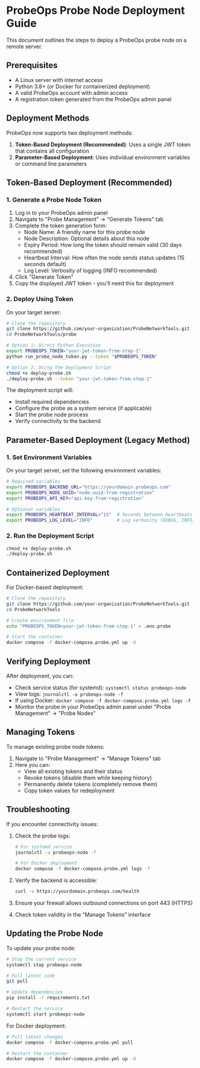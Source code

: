 # ProbeOps Probe Node Deployment Guide

This document outlines the steps to deploy a ProbeOps probe node on a remote server.

## Prerequisites

- A Linux server with internet access
- Python 3.8+ (or Docker for containerized deployment)
- A valid ProbeOps account with admin access
- A registration token generated from the ProbeOps admin panel

## Deployment Methods

ProbeOps now supports two deployment methods:

1. **Token-Based Deployment (Recommended)**: Uses a single JWT token that contains all configuration
2. **Parameter-Based Deployment**: Uses individual environment variables or command line parameters

## Token-Based Deployment (Recommended)

### 1. Generate a Probe Node Token

1. Log in to your ProbeOps admin panel
2. Navigate to "Probe Management" → "Generate Tokens" tab
3. Complete the token generation form:
   - Node Name: A friendly name for this probe node
   - Node Description: Optional details about this node
   - Expiry Period: How long the token should remain valid (30 days recommended)
   - Heartbeat Interval: How often the node sends status updates (15 seconds default)
   - Log Level: Verbosity of logging (INFO recommended)
4. Click "Generate Token"
5. Copy the displayed JWT token - you'll need this for deployment

### 2. Deploy Using Token

On your target server:

```bash
# Clone the repository
git clone https://github.com/your-organization/ProbeNetworkTools.git
cd ProbeNetworkTools/probe

# Option 1: Direct Python Execution
export PROBEOPS_TOKEN="your-jwt-token-from-step-1"
python run_probe_node_token.py --token "$PROBEOPS_TOKEN"

# Option 2: Using the Deployment Script
chmod +x deploy-probe.sh
./deploy-probe.sh --token "your-jwt-token-from-step-1"
```

The deployment script will:
- Install required dependencies
- Configure the probe as a system service (if applicable)
- Start the probe node process
- Verify connectivity to the backend

## Parameter-Based Deployment (Legacy Method)

### 1. Set Environment Variables

On your target server, set the following environment variables:

```bash
# Required variables
export PROBEOPS_BACKEND_URL="https://yourdomain.probeops.com"
export PROBEOPS_NODE_UUID="node-uuid-from-registration"
export PROBEOPS_API_KEY="api-key-from-registration"

# Optional variables
export PROBEOPS_HEARTBEAT_INTERVAL="15"  # Seconds between heartbeats
export PROBEOPS_LOG_LEVEL="INFO"         # Log verbosity (DEBUG, INFO, WARNING, ERROR)
```

### 2. Run the Deployment Script

```bash
chmod +x deploy-probe.sh
./deploy-probe.sh
```

## Containerized Deployment

For Docker-based deployment:

```bash
# Clone the repository
git clone https://github.com/your-organization/ProbeNetworkTools.git
cd ProbeNetworkTools

# Create environment file
echo "PROBEOPS_TOKEN=your-jwt-token-from-step-1" > .env.probe

# Start the container
docker compose -f docker-compose.probe.yml up -d
```

## Verifying Deployment

After deployment, you can:

- Check service status (for systemd): `systemctl status probeops-node`
- View logs: `journalctl -u probeops-node -f`
- If using Docker: `docker compose -f docker-compose.probe.yml logs -f`
- Monitor the probe in your ProbeOps admin panel under "Probe Management" → "Probe Nodes"

## Managing Tokens

To manage existing probe node tokens:

1. Navigate to "Probe Management" → "Manage Tokens" tab
2. Here you can:
   - View all existing tokens and their status
   - Revoke tokens (disable them while keeping history)
   - Permanently delete tokens (completely remove them)
   - Copy token values for redeployment

## Troubleshooting

If you encounter connectivity issues:

1. Check the probe logs:
   ```bash
   # For systemd service
   journalctl -u probeops-node -f
   
   # For Docker deployment
   docker compose -f docker-compose.probe.yml logs -f
   ```

2. Verify the backend is accessible:
   ```bash
   curl -v https://yourdomain.probeops.com/health
   ```

3. Ensure your firewall allows outbound connections on port 443 (HTTPS)

4. Check token validity in the "Manage Tokens" interface

## Updating the Probe Node

To update your probe node:

```bash
# Stop the current service
systemctl stop probeops-node

# Pull latest code
git pull

# Update dependencies
pip install -r requirements.txt

# Restart the service
systemctl start probeops-node
```

For Docker deployment:

```bash
# Pull latest changes
docker compose -f docker-compose.probe.yml pull

# Restart the container
docker compose -f docker-compose.probe.yml up -d
```